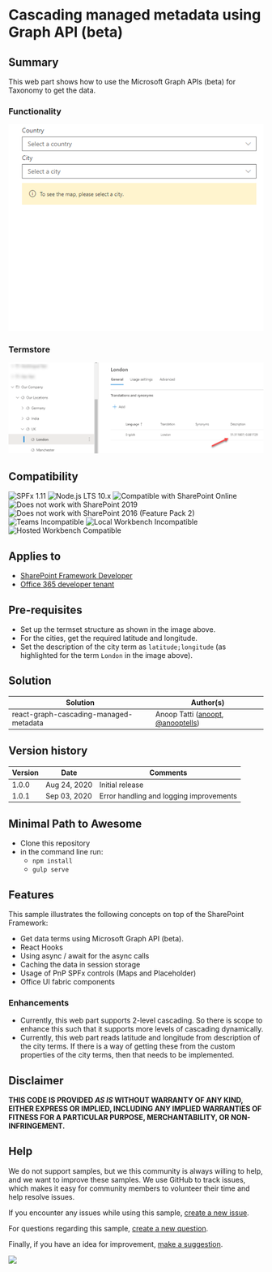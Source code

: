 # Cascading managed metadata using Graph API (beta)

## Summary

This web part shows how to use the Microsoft Graph APIs (beta) for Taxonomy to get the data.

### Functionality

![Cascading managed metadata](./assets/cmmd.gif)

### Termstore

![Term store](./assets/termstore.png)

## Compatibility

![SPFx 1.11](https://img.shields.io/badge/SPFx-1.11.0-green.svg)
![Node.js LTS 10.x](https://img.shields.io/badge/Node.js-LTS%2010.x-green.svg)
![Compatible with SharePoint Online](https://img.shields.io/badge/SharePoint%20Online-Compatible-green.svg)
![Does not work with SharePoint 2019](https://img.shields.io/badge/SharePoint%20Server%202019-Incompatible-red.svg "SharePoint Server 2019 requires SPFx 1.4.1 or lower")
![Does not work with SharePoint 2016 (Feature Pack 2)](https://img.shields.io/badge/SharePoint%20Server%202016%20(Feature%20Pack%202)-Incompatible-red.svg "SharePoint Server 2016 Feature Pack 2 requires SPFx 1.1")
![Teams Incompatible](https://img.shields.io/badge/Teams-Incompatible-lightgrey.svg)
![Local Workbench Incompatible](https://img.shields.io/badge/Local%20Workbench-Incompatible-yellow.svg "This solution requires access to data terms using Microsoft Graph API")
![Hosted Workbench Compatible](https://img.shields.io/badge/Hosted%20Workbench-Compatible-green.svg)

## Applies to

* [SharePoint Framework Developer](https://docs.microsoft.com/sharepoint/dev/spfx/sharepoint-framework-overview)
* [Office 365 developer tenant](https://docs.microsoft.com/sharepoint/dev/spfx/set-up-your-developer-tenant)

## Pre-requisites

* Set up the termset structure as shown in the image above.
* For the cities, get the required latitude and longitude.
* Set the description of the city term as `latitude;longitude` (as highlighted for the term `London` in the image above).


## Solution

Solution|Author(s)
--------|---------
react-graph-cascading-managed-metadata| Anoop Tatti ([anoopt](https://github.com/anoopt), [@anooptells](https://twitter.com/anooptells))

## Version history

Version|Date|Comments
-------|----|--------
1.0.0|Aug 24, 2020|Initial release
1.0.1|Sep 03, 2020|Error handling and logging improvements

## Minimal Path to Awesome

* Clone this repository
* in the command line run:
  * `npm install`
  * `gulp serve`

## Features

This sample illustrates the following concepts on top of the SharePoint Framework:

* Get data terms using Microsoft Graph API (beta).
* React Hooks
* Using async / await for the async calls
* Caching the data in session storage
* Usage of PnP SPFx controls (Maps and Placeholder)
* Office UI fabric components

### Enhancements

* Currently, this web part supports 2-level cascading. So there is scope to enhance this such that it supports more levels of cascading dynamically.
* Currently, this web part reads latitude and longitude from description of the city terms. If there is a way of getting these from the custom properties of the city terms, then that needs to be implemented.

## Disclaimer

**THIS CODE IS PROVIDED *AS IS* WITHOUT WARRANTY OF ANY KIND, EITHER EXPRESS OR IMPLIED, INCLUDING ANY IMPLIED WARRANTIES OF FITNESS FOR A PARTICULAR PURPOSE, MERCHANTABILITY, OR NON-INFRINGEMENT.**

## Help

We do not support samples, but we this community is always willing to help, and we want to improve these samples. We use GitHub to track issues, which makes it easy for  community members to volunteer their time and help resolve issues.

If you encounter any issues while using this sample, [create a new issue](https://github.com/pnp/sp-dev-fx-webparts/issues/new?assignees=&labels=Needs%3A+Triage+%3Amag%3A%2Ctype%3Abug-suspected&template=bug-report.yml&sample=react-graph-cascading-managed-metadata&authors=@anoopt&title=react-graph-cascading-managed-metadata%20-%20).

For questions regarding this sample, [create a new question](https://github.com/pnp/sp-dev-fx-webparts/issues/new?assignees=&labels=Needs%3A+Triage+%3Amag%3A%2Ctype%3Abug-suspected&template=question.yml&sample=react-graph-cascading-managed-metadata&authors=@anoopt&title=react-graph-cascading-managed-metadata%20-%20).

Finally, if you have an idea for improvement, [make a suggestion](https://github.com/pnp/sp-dev-fx-webparts/issues/new?assignees=&labels=Needs%3A+Triage+%3Amag%3A%2Ctype%3Abug-suspected&template=suggestion.yml&sample=react-graph-cascading-managed-metadata&authors=@anoopt&title=react-graph-cascading-managed-metadata%20-%20).



<img src="https://telemetry.sharepointpnp.com/sp-dev-fx-webparts/samples/react-graph-cascading-managed-metadata" />
